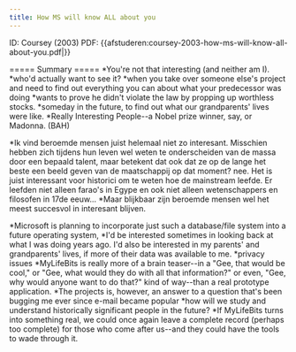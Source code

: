 ```yaml
---
title: How MS will know ALL about you
---
```

ID: Coursey (2003)
PDF: {{afstuderen:coursey-2003-how-ms-will-know-all-about-you.pdf|}}

===== Summary =====
*You're not that interesting (and neither am I).
*who'd actually want to see it?
*when you take over someone else's project and need to find out everything you can about what your predecessor was doing
*wants to prove he didn't violate the law by propping up worthless stocks.
*someday in the future, to find out what our grandparents' lives were like.
*Really Interesting People--a Nobel prize winner, say, or Madonna.  (BAH)

*Ik vind beroemde mensen juist helemaal niet zo interesant. Misschien hebben zich tijdens hun leven wel weten te onderscheiden van de massa door een bepaald talent, maar betekent dat ook dat ze op de lange het beste een beeld geven van de maatschappij op dat moment? nee. Het is juist interessant voor historici om te weten hoe de mainstream leefde. Er leefden niet alleen farao's in Egype en ook niet alleen wetenschappers en filosofen in 17de eeuw...
*Maar blijkbaar zijn beroemde mensen wel het meest succesvol in interesant blijven.

*Microsoft is planning to incorporate just such a database/file system into a future operating system,
*I'd be interested sometimes in looking back at what I was doing years ago. I'd also be interested in my parents' and grandparents' lives, if more of their data was available to me.
*privacy issues
*MyLifeBits is really more of a brain teaser--in a "Gee, that would be cool," or "Gee, what would they do with all that information?" or even, "Gee, why would anyone want to do that?" kind of way--than a real prototype application.
*The projects is, however, an answer to a question that's been bugging me ever since e-mail became popular
*how will we study and understand historically significant people in the future?
*If MyLifeBits turns into something real, we could once again leave a complete record (perhaps too complete) for those who come after us--and they could have the tools to wade through it.
